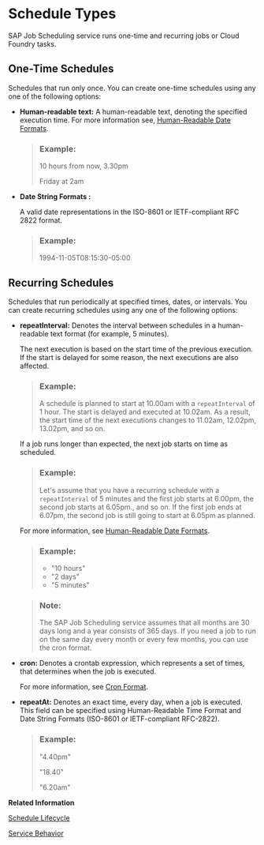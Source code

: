 <!-- loio9cf8c14da0144c84aac628dc56b00ffd -->

# Schedule Types

SAP Job Scheduling service runs one-time and recurring jobs or Cloud Foundry tasks.



<a name="loio9cf8c14da0144c84aac628dc56b00ffd__section_wr3_p3p_d4b"/>

## **One-Time Schedules**

Schedules that run only once. You can create one-time schedules using any one of the following options:

-   **Human-readable text:** A human-readable text, denoting the specified execution time. For more information see, [Human-Readable Date Formats](schedule-formats-54615f0.md#loioa323f2d365904499a83a1b60f473bb78).

    > ### Example:  
    > 10 hours from now, 3.30pm
    > 
    > Friday at 2am

-   **Date String Formats :**

    A valid date representations in the ISO-8601 or IETF-compliant RFC 2822 format.

    > ### Example:  
    > 1994-11-05T08:15:30-05:00




<a name="loio9cf8c14da0144c84aac628dc56b00ffd__section_fsb_5hp_d4b"/>

## Recurring Schedules

Schedules that run periodically at specified times, dates, or intervals. You can create recurring schedules using any one of the following options:

-   **repeatInterval:** Denotes the interval between schedules in a human-readable text format \(for example, 5 minutes\).

    The next execution is based on the start time of the previous execution. If the start is delayed for some reason, the next executions are also affected.

    > ### Example:  
    > A schedule is planned to start at 10.00am with a `repeatInterval` of 1 hour. The start is delayed and executed at 10.02am. As a result, the start time of the next executions changes to 11.02am, 12.02pm, 13.02pm, and so on.

    If a job runs longer than expected, the next job starts on time as scheduled.

    > ### Example:  
    > Let's assume that you have a recurring schedule with a `repeatInterval` of 5 minutes and the first job starts at 6.00pm, the second job starts at 6.05pm., and so on. If the first job ends at 6.07pm, the second job is still going to start at 6.05pm as planned.

    For more information, see [Human-Readable Date Formats](schedule-formats-54615f0.md#loioa323f2d365904499a83a1b60f473bb78).

    > ### Example:  
    > -   "10 hours"
    > -   "2 days"
    > -   "5 minutes"

    > ### Note:  
    > The SAP Job Scheduling service assumes that all months are 30 days long and a year consists of 365 days. If you need a job to run on the same day every month or every few months, you can use the cron format.

-   **cron:** Denotes a crontab expression, which represents a set of times, that determines when the job is executed.

    For more information, see [Cron Format](schedule-formats-54615f0.md#loio37af46344c4d46a9b8695d2c9775c34f).

-   **repeatAt:** Denotes an exact time, every day, when a job is executed. This field can be specified using Human-Readable Time Format and Date String Formats \(ISO-8601 or IETF-compliant RFC-2822\).

    > ### Example:  
    > "4.40pm"
    > 
    > "18.40"
    > 
    > "6.20am"


**Related Information**  


[Schedule Lifecycle](schedule-lifecycle-e1805f2.md "A schedule passes through three lifecycle states for each run.")

[Service Behavior](../40---Using-JOB-SCHDULR-TITLE/service-behavior-d09664b.md#loiod09664b7ae9d453e8b8a3a6e09449916 "This topic helps you understand and analyze the behavior of the SAP Job Scheduling service under specific situations.")

